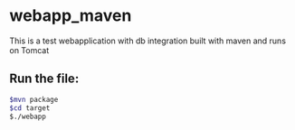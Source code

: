 # webapp_maven
This is a test webapplication with db integration built with maven and runs on Tomcat
## Run the file:
```bash
$mvn package
$cd target
$./webapp
```
